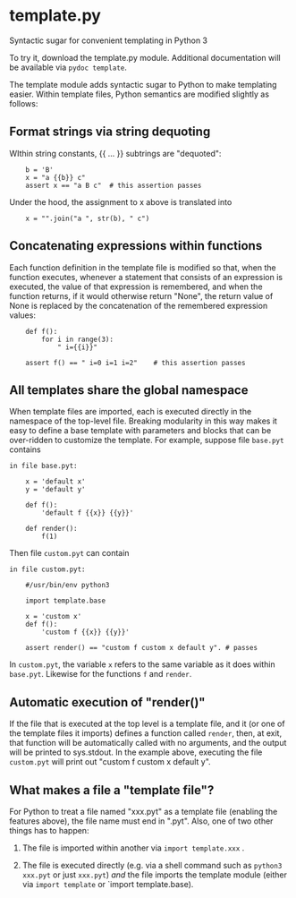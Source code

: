 # template.py
Syntactic sugar for convenient templating in Python 3

To try it, download the template.py module.  Additional documentation
will be available via `pydoc template`.

The template module adds syntactic sugar to Python to make templating
easier.  Within template files, Python semantics are modified slightly as
follows:

## Format strings via string dequoting

WIthin string constants, {{ ... }} subtrings are "dequoted":

        b = 'B'
        x = "a {{b}} c"
        assert x == "a B c"  # this assertion passes

Under the hood, the assignment to x above is translated into

        x = "".join("a ", str(b), " c")

## Concatenating expressions within functions

Each function definition in the template file is modified so that,
when the function executes, whenever a statement that consists of an
expression is executed, the value of that expression is remembered,
and when the function returns, if it would otherwise return "None",
the return value of None is replaced by the concatenation of the
remembered expression values:

        def f():
            for i in range(3):
                " i={{i}}"

        assert f() == " i=0 i=1 i=2"    # this assertion passes

## All templates share the global namespace

When template files are imported, each is executed directly in the
namespace of the top-level file.  Breaking modularity in this way
makes it easy to define a base template with parameters and blocks
that can be over-ridden to customize the template.  For example,
suppose file `base.pyt` contains

    in file base.pyt:

        x = 'default x'
        y = 'default y'
        
        def f():
            'default f {{x}} {{y}}'

        def render():
            f(1)

Then file `custom.pyt` can contain

    in file custom.pyt:

        #/usr/bin/env python3

        import template.base

        x = 'custom x'
        def f():
            'custom f {{x}} {{y}}'

        assert render() == "custom f custom x default y". # passes

In `custom.pyt`, the variable `x` refers to the same variable as it
does within `base.pyt`.  Likewise for the functions `f` and `render`.

## Automatic execution of "render()"

If the file that is executed at the top level is a template file, and
it (or one of the template files it imports) defines a function called
`render`, then, at exit, that function will be automatically called
with no arguments, and the output will be printed to sys.stdout.  In
the example above, executing the file `custom.pyt` will print out
"custom f custom x default y".

## What makes a file a "template file"?

For Python to treat a file named "xxx.pyt" as a template file
(enabling the features above), the file name must end in ".pyt".
Also, one of two other things has to happen:

1. The file is imported within another via `import template.xxx` .

2. The file is executed directly (e.g. via a shell command such as
`python3 xxx.pyt` or just `xxx.pyt`) *and* the file imports the template
module (either via `import template` or `import template.base).


